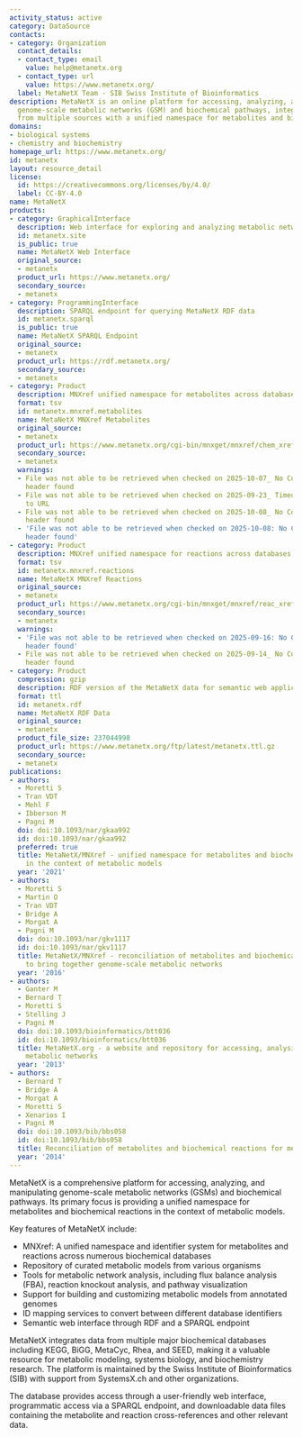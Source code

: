 ```yaml
---
activity_status: active
category: DataSource
contacts:
- category: Organization
  contact_details:
  - contact_type: email
    value: help@metanetx.org
  - contact_type: url
    value: https://www.metanetx.org/
  label: MetaNetX Team - SIB Swiss Institute of Bioinformatics
description: MetaNetX is an online platform for accessing, analyzing, and manipulating
  genome-scale metabolic networks (GSM) and biochemical pathways, integrating data
  from multiple sources with a unified namespace for metabolites and biochemical reactions.
domains:
- biological systems
- chemistry and biochemistry
homepage_url: https://www.metanetx.org/
id: metanetx
layout: resource_detail
license:
  id: https://creativecommons.org/licenses/by/4.0/
  label: CC-BY-4.0
name: MetaNetX
products:
- category: GraphicalInterface
  description: Web interface for exploring and analyzing metabolic networks
  id: metanetx.site
  is_public: true
  name: MetaNetX Web Interface
  original_source:
  - metanetx
  product_url: https://www.metanetx.org/
  secondary_source:
  - metanetx
- category: ProgrammingInterface
  description: SPARQL endpoint for querying MetaNetX RDF data
  id: metanetx.sparql
  is_public: true
  name: MetaNetX SPARQL Endpoint
  original_source:
  - metanetx
  product_url: https://rdf.metanetx.org/
  secondary_source:
  - metanetx
- category: Product
  description: MNXref unified namespace for metabolites across databases
  format: tsv
  id: metanetx.mnxref.metabolites
  name: MetaNetX MNXref Metabolites
  original_source:
  - metanetx
  product_url: https://www.metanetx.org/cgi-bin/mnxget/mnxref/chem_xref.tsv
  secondary_source:
  - metanetx
  warnings:
  - File was not able to be retrieved when checked on 2025-10-07_ No Content-Length
    header found
  - File was not able to be retrieved when checked on 2025-09-23_ Timeout connecting
    to URL
  - File was not able to be retrieved when checked on 2025-10-08_ No Content-Length
    header found
  - 'File was not able to be retrieved when checked on 2025-10-08: No Content-Length
    header found'
- category: Product
  description: MNXref unified namespace for reactions across databases
  format: tsv
  id: metanetx.mnxref.reactions
  name: MetaNetX MNXref Reactions
  original_source:
  - metanetx
  product_url: https://www.metanetx.org/cgi-bin/mnxget/mnxref/reac_xref.tsv
  secondary_source:
  - metanetx
  warnings:
  - 'File was not able to be retrieved when checked on 2025-09-16: No Content-Length
    header found'
  - File was not able to be retrieved when checked on 2025-09-14_ No Content-Length
    header found
- category: Product
  compression: gzip
  description: RDF version of the MetaNetX data for semantic web applications
  format: ttl
  id: metanetx.rdf
  name: MetaNetX RDF Data
  original_source:
  - metanetx
  product_file_size: 237044998
  product_url: https://www.metanetx.org/ftp/latest/metanetx.ttl.gz
  secondary_source:
  - metanetx
publications:
- authors:
  - Moretti S
  - Tran VDT
  - Mehl F
  - Ibberson M
  - Pagni M
  doi: doi:10.1093/nar/gkaa992
  id: doi:10.1093/nar/gkaa992
  preferred: true
  title: MetaNetX/MNXref - unified namespace for metabolites and biochemical reactions
    in the context of metabolic models
  year: '2021'
- authors:
  - Moretti S
  - Martin O
  - Tran VDT
  - Bridge A
  - Morgat A
  - Pagni M
  doi: doi:10.1093/nar/gkv1117
  id: doi:10.1093/nar/gkv1117
  title: MetaNetX/MNXref - reconciliation of metabolites and biochemical reactions
    to bring together genome-scale metabolic networks
  year: '2016'
- authors:
  - Ganter M
  - Bernard T
  - Moretti S
  - Stelling J
  - Pagni M
  doi: doi:10.1093/bioinformatics/btt036
  id: doi:10.1093/bioinformatics/btt036
  title: MetaNetX.org - a website and repository for accessing, analysing and manipulating
    metabolic networks
  year: '2013'
- authors:
  - Bernard T
  - Bridge A
  - Morgat A
  - Moretti S
  - Xenarios I
  - Pagni M
  doi: doi:10.1093/bib/bbs058
  id: doi:10.1093/bib/bbs058
  title: Reconciliation of metabolites and biochemical reactions for metabolic networks
  year: '2014'
---
```

MetaNetX is a comprehensive platform for accessing, analyzing, and manipulating genome-scale metabolic networks (GSMs) and biochemical pathways. Its primary focus is providing a unified namespace for metabolites and biochemical reactions in the context of metabolic models.

Key features of MetaNetX include:

- MNXref: A unified namespace and identifier system for metabolites and reactions across numerous biochemical databases
- Repository of curated metabolic models from various organisms
- Tools for metabolic network analysis, including flux balance analysis (FBA), reaction knockout analysis, and pathway visualization
- Support for building and customizing metabolic models from annotated genomes
- ID mapping services to convert between different database identifiers
- Semantic web interface through RDF and a SPARQL endpoint

MetaNetX integrates data from multiple major biochemical databases including KEGG, BiGG, MetaCyc, Rhea, and SEED, making it a valuable resource for metabolic modeling, systems biology, and biochemistry research. The platform is maintained by the Swiss Institute of Bioinformatics (SIB) with support from SystemsX.ch and other organizations.

The database provides access through a user-friendly web interface, programmatic access via a SPARQL endpoint, and downloadable data files containing the metabolite and reaction cross-references and other relevant data.